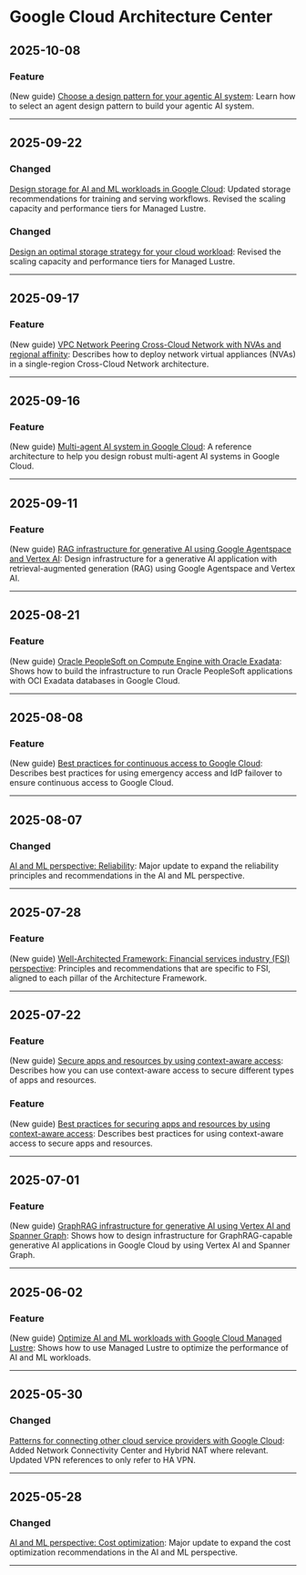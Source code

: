 # Google Cloud Architecture Center

## 2025-10-08

### Feature

(New guide) [Choose a design pattern for your agentic AI system](https://cloud.google.com/architecture/choose-design-pattern-agentic-ai-system): Learn how to select an agent design pattern to build your agentic AI system.

---
## 2025-09-22

### Changed

[Design storage for AI and ML workloads in Google Cloud](https://cloud.google.com/architecture/ai-ml/storage-for-ai-ml): Updated storage recommendations for training and serving workflows. Revised the scaling capacity and performance tiers for Managed Lustre.

### Changed

[Design an optimal storage strategy for your cloud workload](https://cloud.google.com/architecture/storage-advisor): Revised the scaling capacity and performance tiers for Managed Lustre.

---
## 2025-09-17

### Feature

(New guide) [VPC Network Peering Cross-Cloud Network with NVAs and regional affinity](https://cloud.google.com/architecture/ccn-distributed-apps-design/ccn-nva-ra): Describes how to deploy network virtual appliances (NVAs) in a single-region Cross-Cloud Network architecture.

---
## 2025-09-16

### Feature

(New guide) [Multi-agent AI system in Google Cloud](https://cloud.google.com/architecture/multiagent-ai-system): A reference architecture to help you design robust multi-agent AI systems in Google Cloud.

---
## 2025-09-11

### Feature

(New guide) [RAG infrastructure for generative AI using Google Agentspace and Vertex AI](https://cloud.google.com/architecture/rag-genai-agentspace-vertexai): Design infrastructure for a generative AI application with retrieval-augmented generation (RAG) using Google Agentspace and Vertex AI.

---
## 2025-08-21

### Feature

(New guide) [Oracle PeopleSoft on Compute Engine with Oracle Exadata](https://cloud.google.com/architecture/oracle-peoplesoft-with-oci-exadata): Shows how to build the infrastructure to run Oracle PeopleSoft applications with OCI Exadata databases in Google Cloud.

---
## 2025-08-08

### Feature

(New guide) [Best practices for continuous access to Google Cloud](https://cloud.google.com/architecture/security/best-practices-continuous-access-to-google-cloud): Describes best practices for using emergency access and IdP failover to ensure continuous access to Google Cloud.

---
## 2025-08-07

### Changed

[AI and ML perspective: Reliability](https://cloud.google.com/architecture/framework/perspectives/ai-ml/reliability): Major update to expand the reliability principles and recommendations in the AI and ML perspective.

---
## 2025-07-28

### Feature

(New guide) [Well-Architected Framework: Financial services industry (FSI) perspective](https://cloud.google.com/architecture/framework/perspectives/fsi): Principles and recommendations that are specific to FSI, aligned to each pillar of the Architecture Framework.

---
## 2025-07-22

### Feature

(New guide) [Secure apps and resources by using context-aware access](https://cloud.google.com/architecture/secure-apps-resources-using-context-aware-access): Describes how you can use context-aware access to secure different types of apps and resources.

### Feature

(New guide) [Best practices for securing apps and resources by using context-aware access](https://cloud.google.com/architecture/secure-apps-resources-using-context-aware-access/best-practices): Describes best practices for using context-aware access to secure apps and resources.

---
## 2025-07-01

### Feature

(New guide) [GraphRAG infrastructure for generative AI using Vertex AI and Spanner Graph](https://cloud.google.com/architecture/gen-ai-graphrag-spanner): Shows how to design infrastructure for GraphRAG-capable generative AI applications in Google Cloud by using Vertex AI and Spanner Graph.

---
## 2025-06-02

### Feature

(New guide) [Optimize AI and ML workloads with Google Cloud Managed Lustre](https://cloud.google.com/architecture/optimize-ai-ml-workloads-managed-lustre): Shows how to use Managed Lustre to optimize the performance of AI and ML workloads.

---
## 2025-05-30

### Changed

[Patterns for connecting other cloud service providers with Google Cloud](https://cloud.google.com/architecture/patterns-for-connecting-other-csps-with-gcp): Added Network Connectivity Center and Hybrid NAT where relevant. Updated VPN references to only refer to HA VPN.

---
## 2025-05-28

### Changed

[AI and ML perspective: Cost optimization](https://cloud.google.com/architecture/framework/perspectives/ai-ml/cost-optimization): Major update to expand the cost optimization recommendations in the AI and ML perspective.

---
